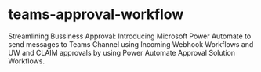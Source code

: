 # teams-approval-workflow
Streamlining Bussiness Approval: Introducing Microsoft Power Automate to send messages to Teams Channel using Incoming Webhook Workflows and UW and CLAIM approvals by using Power Automate Approval Solution Workflows.
